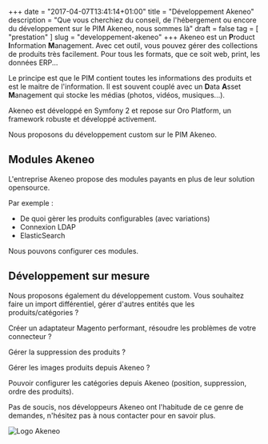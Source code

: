 +++
date = "2017-04-07T13:41:14+01:00"
title = "Développement Akeneo"
description = "Que vous cherchiez du conseil, de l'hébergement ou encore du développement sur le PIM Akeneo, nous sommes là"
draft = false
tag = [ "prestation" ]
slug = "developpement-akeneo"
+++
Akeneo est un **P**roduct **I**nformation **M**anagement. Avec cet outil, vous pouvez gérer des collections de produits très facilement. 
Pour tous les formats, que ce soit web, print, les données ERP...

Le principe est que le PIM contient toutes les informations des produits et est le maitre de l'information. Il est souvent couplé avec un **D**ata **A**sset **M**anagement
qui stocke les médias (photos, vidéos, musiques...).

Akeneo est développé en Symfony 2 et repose sur Oro Platform, un framework robuste et développé activement.

Nous proposons du développement custom sur le PIM Akeneo.

<div class="title-block ">
    <h2 class="title-big">
        Modules Akeneo
    </h2>
</div>
L'entreprise Akeneo propose des modules payants en plus de leur solution opensource.
 
Par exemple :

* De quoi gèrer les produits configurables (avec variations)
* Connexion LDAP
* ElasticSearch

Nous pouvons configurer ces modules.

<div class="title-block ">
    <h2 class="title-big">
        Développement sur mesure
    </h2>
</div>
Nous proposons également du développement custom. Vous souhaitez faire un import différentiel, gérer d'autres entités que les produits/catégories ?

Créer un adaptateur Magento performant, résoudre les problèmes de votre connecteur ?

Gérer la suppression des produits ?

Gérer les images produits depuis Akeneo ?

Pouvoir configurer les catégories depuis Akeneo (position, suppression, ordre des produits).

Pas de soucis, nos développeurs Akeneo ont l'habitude de ce genre de demandes, n'hésitez pas à nous contacter pour en savoir plus.

![Logo Akeneo](/images/developpement-akeneo/logo-akeneo.png)